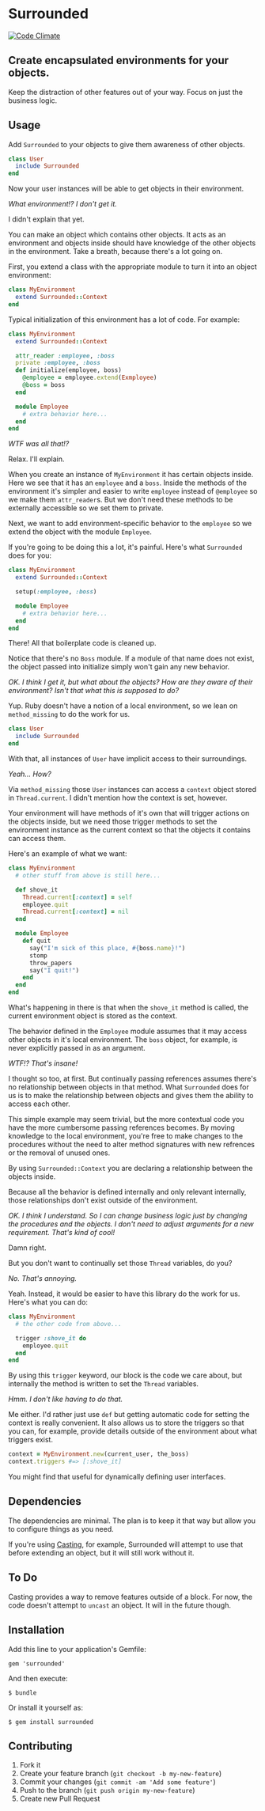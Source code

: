 # Surrounded

[![Code Climate](https://codeclimate.com/github/saturnflyer/surrounded.png)](https://codeclimate.com/github/saturnflyer/surrounded)

## Create encapsulated environments for your objects.

Keep the distraction of other features out of your way. Focus on just the business logic.

## Usage

Add `Surrounded` to your objects to give them awareness of other objects.

```ruby
class User
  include Surrounded
end
```

Now your user instances will be able to get objects in their environment.

_What environment!? I don't get it._

I didn't explain that yet.

You can make an object which contains other objects. It acts as an environment
and objects inside should have knowledge of the other objects in the environment.
Take a breath, because there's a lot going on.

First, you extend a class with the appropriate module to turn it into an object environment:

```ruby
class MyEnvironment
  extend Surrounded::Context
end
```

Typical initialization of this environment has a lot of code. For example:

```ruby
class MyEnvironment
  extend Surrounded::Context

  attr_reader :employee, :boss
  private :employee, :boss
  def initialize(employee, boss)
    @employee = employee.extend(Exmployee)
    @boss = boss
  end

  module Employee
    # extra behavior here...
  end
end
```

_WTF was all that!?_

Relax. I'll explain.

When you create an instance of `MyEnvironment` it has certain objects inside.
Here we see that it has an `employee` and a `boss`. Inside the methods of the environment it's simpler and easier to write `employee` instead of `@employee` so we make them `attr_reader`s. But we don't need these methods to be externally accessible so we set them to private.

Next, we want to add environment-specific behavior to the `employee` so we extend the object with the module `Employee`.

If you're going to be doing this a lot, it's painful. Here's what `Surrounded` does for you:

```ruby
class MyEnvironment
  extend Surrounded::Context

  setup(:employee, :boss)

  module Employee
    # extra behavior here...
  end
end
```

There! All that boilerplate code is cleaned up.

Notice that there's no `Boss` module. If a module of that name does not exist, the object passed into initialize simply won't gain any new behavior.

_OK. I think I get it, but what about the objects? How are they aware of their environment? Isn't that what this is supposed to do?_

Yup. Ruby doesn't have a notion of a local environment, so we lean on `method_missing` to do the work for us.

```ruby
class User
  include Surrounded
end
```

With that, all instances of `User` have implicit access to their surroundings.

_Yeah... How?_

Via `method_missing` those `User` instances can access a `context` object stored in `Thread.current`. I didn't mention how the context is set, however.

Your environment will have methods of it's own that will trigger actions on the objects inside, but we need those trigger methods to set the environment instance as the current context so that the objects it contains can access them.

Here's an example of what we want:

```ruby
class MyEnvironment
  # other stuff from above is still here...

  def shove_it
    Thread.current[:context] = self
    employee.quit
    Thread.current[:context] = nil
  end

  module Employee
    def quit
      say("I'm sick of this place, #{boss.name}!")
      stomp
      throw_papers
      say("I quit!")
    end
  end
end
```

What's happening in there is that when the `shove_it` method is called, the current environment object is stored as the context.

The behavior defined in the `Employee` module assumes that it may access other objects in it's local environment. The `boss` object, for example, is never explicitly passed in as an argument.

_WTF!? That's insane!_

I thought so too, at first. But continually passing references assumes there's no relationship between objects in that method. What `Surrounded` does for us is to make the relationship between objects and gives them the ability to access each other.

This simple example may seem trivial, but the more contextual code you have the more cumbersome passing references becomes. By moving knowledge to the local environment, you're free to make changes to the procedures without the need to alter method signatures with new refrences or the removal of unused ones.

By using `Surrounded::Context` you are declaring a relationship between the objects inside.

Because all the behavior is defined internally and only relevant internally, those relationships don't exist outside of the environment.

_OK. I think I understand. So I can change business logic just by changing the procedures and the objects. I don't need to adjust arguments for a new requirement. That's kind of cool!_

Damn right.

But you don't want to continually set those `Thread` variables, do you?

_No. That's annoying._

Yeah. Instead, it would be easier to have this library do the work for us.
Here's what you can do:

```ruby
class MyEnvironment
  # the other code from above...

  trigger :shove_it do
    employee.quit
  end
end
```

By using this `trigger` keyword, our block is the code we care about, but internally the method is written to set the `Thread` variables.

_Hmm. I don't like having to do that._

Me either. I'd rather just use `def` but getting automatic code for setting the context is really convenient.
It also allows us to store the triggers so that you can, for example, provide details outside of the environment about what triggers exist.

```ruby
context = MyEnvironment.new(current_user, the_boss)
context.triggers #=> [:shove_it]
```

You might find that useful for dynamically defining user interfaces.

## Dependencies

The dependencies are minimal. The plan is to keep it that way but allow you to configure things as you need.

If you're using [Casting](http://github.com/saturnflyer/casting), for example, Surrounded will attempt to use that before extending an object, but it will still work without it.

## To Do

Casting provides a way to remove features outside of a block. For now, the code doesn't attempt to `uncast` an object. It will in the future though.

## Installation

Add this line to your application's Gemfile:

    gem 'surrounded'

And then execute:

    $ bundle

Or install it yourself as:

    $ gem install surrounded

## Contributing

1. Fork it
2. Create your feature branch (`git checkout -b my-new-feature`)
3. Commit your changes (`git commit -am 'Add some feature'`)
4. Push to the branch (`git push origin my-new-feature`)
5. Create new Pull Request
